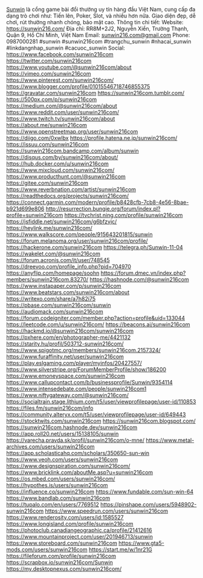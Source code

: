 <a href="https://sunwin216.com/">Sunwin</a> là cổng game bài đổi thưởng uy tín hàng đầu Việt Nam, cung cấp đa dạng trò chơi như: Tiến lên, Poker, Slot, và nhiều hơn nữa. Giao diện đẹp, dễ chơi, rút thưởng nhanh chóng, bảo mật cao.
Thông tin chi tiết:
Website: <a href="https://sunwin216.com/">https://sunwin216.com/</a>
Địa chỉ: RR8M+2J2, Nguyễn Xiển, Trường Thạnh, Quận 9, Hồ Chí Minh, Việt Nam
Email: sunwin216.com@gmail.com
Phone: 0987000281
#sunwin #sunwin216com #trangchu_sunwin #nhacai_sunwin #linkdangnhap_sunwin #cacuoc_sunwin
Social:
<a href="https://www.facebook.com/sunwin216com">https://www.facebook.com/sunwin216com</a>
<a href="https://twitter.com/sunwin216com">https://twitter.com/sunwin216com</a>
<a href="https://www.youtube.com/@sunwin216com/about">https://www.youtube.com/@sunwin216com/about</a>
<a href="https://vimeo.com/sunwin216com">https://vimeo.com/sunwin216com</a>
<a href="https://www.pinterest.com/sunwin216com/">https://www.pinterest.com/sunwin216com/</a>
<a href="https://www.blogger.com/profile/01015546718746855375">https://www.blogger.com/profile/01015546718746855375</a>
<a href="https://gravatar.com/sunwin216com">https://gravatar.com/sunwin216com</a>
<a href="https://sunwin216com.tumblr.com/">https://sunwin216com.tumblr.com/</a>
<a href="https://500px.com/p/sunwin216com">https://500px.com/p/sunwin216com</a>
<a href="https://medium.com/@sunwin216com/about">https://medium.com/@sunwin216com/about</a>
<a href="https://www.reddit.com/user/sunwin216com/">https://www.reddit.com/user/sunwin216com/</a>
<a href="https://www.twitch.tv/sunwin216com/about">https://www.twitch.tv/sunwin216com/about</a>
<a href="https://about.me/sunwin216com">https://about.me/sunwin216com</a>
<a href="https://www.openstreetmap.org/user/sunwin216com">https://www.openstreetmap.org/user/sunwin216com</a>
<a href="https://diigo.com/0xwlbx">https://diigo.com/0xwlbx</a>
<a href="https://profile.hatena.ne.jp/sunwin216com/">https://profile.hatena.ne.jp/sunwin216com/</a>
<a href="https://issuu.com/sunwin216com">https://issuu.com/sunwin216com</a>
<a href="https://sunwin216com.bandcamp.com/album/sunwin">https://sunwin216com.bandcamp.com/album/sunwin</a>
<a href="https://disqus.com/by/sunwin216com/about/">https://disqus.com/by/sunwin216com/about/</a>
<a href="https://hub.docker.com/u/sunwin216com">https://hub.docker.com/u/sunwin216com</a>
<a href="https://www.mixcloud.com/sunwin216com/">https://www.mixcloud.com/sunwin216com/</a>
<a href="https://www.producthunt.com/@sunwin216com">https://www.producthunt.com/@sunwin216com</a>
<a href="https://gitee.com/sunwin216com">https://gitee.com/sunwin216com</a>
<a href="https://www.reverbnation.com/artist/sunwin216com">https://www.reverbnation.com/artist/sunwin216com</a>
<a href="https://readthedocs.org/projects/sunwin216com/">https://readthedocs.org/projects/sunwin216com/</a>
<a href="https://connect.garmin.com/modern/profile/b8428cfb-7cb8-4e56-8bae-b921d699e806">https://connect.garmin.com/modern/profile/b8428cfb-7cb8-4e56-8bae-b921d699e806</a>
<a href="http://resurrection.bungie.org/forum/index.pl?profile=sunwin216com">http://resurrection.bungie.org/forum/index.pl?profile=sunwin216com</a>
<a href="https://tvchrist.ning.com/profile/sunwin216com">https://tvchrist.ning.com/profile/sunwin216com</a>
<a href="https://jsfiddle.net/sunwin216com/g6bfzvjc/">https://jsfiddle.net/sunwin216com/g6bfzvjc/</a>
<a href="https://heylink.me/sunwin216com/">https://heylink.me/sunwin216com/</a>
<a href="https://www.walkscore.com/people/915643201815/sunwin">https://www.walkscore.com/people/915643201815/sunwin</a>
<a href="https://forum.melanoma.org/user/sunwin216com/profile/">https://forum.melanoma.org/user/sunwin216com/profile/</a>
<a href="https://hackerone.com/sunwin216com">https://hackerone.com/sunwin216com</a>
<a href="https://telegra.ph/Sunwin-11-04">https://telegra.ph/Sunwin-11-04</a>
<a href="https://wakelet.com/@sunwin216com">https://wakelet.com/@sunwin216com</a>
<a href="https://forum.acronis.com/it/user/748545">https://forum.acronis.com/it/user/748545</a>
<a href="https://dreevoo.com/profile_info.php?pid=704970">https://dreevoo.com/profile_info.php?pid=704970</a>
<a href="https://anyflip.com/homepage/soohn">https://anyflip.com/homepage/soohn</a>
<a href="https://forum.dmec.vn/index.php?members/sunwin216com.83270/">https://forum.dmec.vn/index.php?members/sunwin216com.83270/</a>
<a href="https://hashnode.com/@sunwin216com">https://hashnode.com/@sunwin216com</a>
<a href="https://www.instapaper.com/p/sunwin216com">https://www.instapaper.com/p/sunwin216com</a>
<a href="https://www.beatstars.com/sunwin216com/about">https://www.beatstars.com/sunwin216com/about</a>
<a href="https://writexo.com/share/a7h82i75">https://writexo.com/share/a7h82i75</a>
<a href="https://pbase.com/sunwin216com/sunwin">https://pbase.com/sunwin216com/sunwin</a>
<a href="https://audiomack.com/sunwin216com">https://audiomack.com/sunwin216com</a>
<a href="https://forum.codeigniter.com/member.php?action=profile&uid=133044">https://forum.codeigniter.com/member.php?action=profile&uid=133044</a>
<a href="https://leetcode.com/u/sunwin216com/">https://leetcode.com/u/sunwin216com/</a>
<a href="https://beacons.ai/sunwin216com">https://beacons.ai/sunwin216com</a>
<a href="https://hackmd.io/@sunwin216com/sunwin216com">https://hackmd.io/@sunwin216com/sunwin216com</a>
<a href="https://pxhere.com/en/photographer-me/4421132">https://pxhere.com/en/photographer-me/4421132</a>
<a href="https://starity.hu/profil/503712-sunwin216com/">https://starity.hu/profil/503712-sunwin216com/</a>
<a href="https://www.spigotmc.org/members/sunwin216com.2157324/">https://www.spigotmc.org/members/sunwin216com.2157324/</a>
<a href="https://www.furaffinity.net/user/sunwin216com">https://www.furaffinity.net/user/sunwin216com</a>
<a href="https://play.eslgaming.com/player/myinfos/20427557/">https://play.eslgaming.com/player/myinfos/20427557/</a>
<a href="https://www.silverstripe.org/ForumMemberProfile/show/186200">https://www.silverstripe.org/ForumMemberProfile/show/186200</a>
<a href="https://www.emoneyspace.com/sunwin216com">https://www.emoneyspace.com/sunwin216com</a>
<a href="https://www.callupcontact.com/b/businessprofile/Sunwin/9354114">https://www.callupcontact.com/b/businessprofile/Sunwin/9354114</a>
<a href="https://www.intensedebate.com/people/sunwin216com1">https://www.intensedebate.com/people/sunwin216com1</a>
<a href="https://www.niftygateway.com/@sunwin216com/">https://www.niftygateway.com/@sunwin216com/</a>
<a href="https://socialtrain.stage.lithium.com/t5/user/viewprofilepage/user-id/110853">https://socialtrain.stage.lithium.com/t5/user/viewprofilepage/user-id/110853</a>
<a href="https://files.fm/sunwin216com/info">https://files.fm/sunwin216com/info</a>
<a href="https://community.alteryx.com/t5/user/viewprofilepage/user-id/649443">https://community.alteryx.com/t5/user/viewprofilepage/user-id/649443</a>
<a href="https://stocktwits.com/sunwin216com">https://stocktwits.com/sunwin216com</a>
<a href="https://sunwin216com.blogspot.com/">https://sunwin216com.blogspot.com/</a>
<a href="https://sunwin216com.hashnode.dev/sunwin216com">https://sunwin216com.hashnode.dev/sunwin216com</a>
<a href="https://app.roll20.net/users/15138105/sunwin">https://app.roll20.net/users/15138105/sunwin</a>
<a href="https://varecha.pravda.sk/profil/sunwin216com/o-mne/">https://varecha.pravda.sk/profil/sunwin216com/o-mne/</a>
<a href="https://www.metal-archives.com/users/sunwin216com">https://www.metal-archives.com/users/sunwin216com</a>
<a href="https://app.scholasticahq.com/scholars/350650-sun-win">https://app.scholasticahq.com/scholars/350650-sun-win</a>
<a href="https://www.veoh.com/users/sunwin216com">https://www.veoh.com/users/sunwin216com</a>
<a href="https://www.designspiration.com/sunwin216com/">https://www.designspiration.com/sunwin216com/</a>
<a href="https://www.bricklink.com/aboutMe.asp?u=sunwin216com">https://www.bricklink.com/aboutMe.asp?u=sunwin216com</a>
<a href="https://os.mbed.com/users/sunwin216com/">https://os.mbed.com/users/sunwin216com/</a>
<a href="https://hypothes.is/users/sunwin216com">https://hypothes.is/users/sunwin216com</a>
<a href="https://influence.co/sunwin216com">https://influence.co/sunwin216com</a>
<a href="https://www.fundable.com/sun-win-64">https://www.fundable.com/sun-win-64</a>
<a href="https://www.bandlab.com/sunwin216com">https://www.bandlab.com/sunwin216com</a>
<a href="https://tupalo.com/en/users/7769512">https://tupalo.com/en/users/7769512</a>
<a href="https://pinshape.com/users/5948902-sunwin216com">https://pinshape.com/users/5948902-sunwin216com</a>
<a href="https://www.speedrun.com/users/sunwin216com">https://www.speedrun.com/users/sunwin216com</a>
<a href="https://www.renderosity.com/users/id:1585527">https://www.renderosity.com/users/id:1585527</a>
<a href="https://www.longisland.com/profile/sunwin216com">https://www.longisland.com/profile/sunwin216com</a>
<a href="https://photoclub.canadiangeographic.ca/profile/21412616">https://photoclub.canadiangeographic.ca/profile/21412616</a>
<a href="https://www.mountainproject.com/user/201946713/sunwin">https://www.mountainproject.com/user/201946713/sunwin</a>
<a href="https://www.storeboard.com/sunwin216com">https://www.storeboard.com/sunwin216com</a>
<a href="https://www.gta5-mods.com/users/sunwin216com">https://www.gta5-mods.com/users/sunwin216com</a>
<a href="https://start.me/w/1nr21G">https://start.me/w/1nr21G</a>
<a href="https://fileforum.com/profile/sunwin216com">https://fileforum.com/profile/sunwin216com</a>
<a href="https://scrapbox.io/sunwin216com/Sunwin">https://scrapbox.io/sunwin216com/Sunwin</a>
<a href="https://my.desktopnexus.com/sunwin216com/">https://my.desktopnexus.com/sunwin216com/</a>
